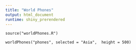 ```yaml
---
title: "World Phones"
output: html_document
runtime: shiny_prerendered
---
```


```{r setup, include=FALSE}
source("worldPhones.R")
```

```{r, echo=FALSE}
worldPhones("phones", selected = "Asia",  height = 500)
```
